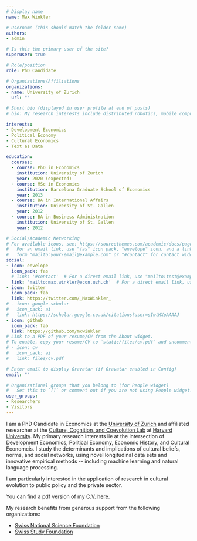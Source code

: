 ```yaml
---
# Display name
name: Max Winkler

# Username (this should match the folder name)
authors:
- admin

# Is this the primary user of the site?
superuser: true

# Role/position
role: PhD Candidate

# Organizations/Affiliations
organizations:
- name: University of Zurich
  url: ""

# Short bio (displayed in user profile at end of posts)
# bio: My research interests include distributed robotics, mobile computing and programmable matter.

interests:
- Development Economics
- Political Economy
- Cultural Economics
- Text as Data

education:
  courses:
  - course: PhD in Economics
    institution: University of Zurich
    year: 2020 (expected)
  - course: MSc in Economics
    institution: Barcelona Graduate School of Economics
    year: 2013
  - course: BA in International Affairs
    institution: University of St. Gallen
    year: 2012
  - course: BA in Business Administration
    institution: University of St. Gallen
    year: 2012

# Social/Academic Networking
# For available icons, see: https://sourcethemes.com/academic/docs/page-builder/#icons
#   For an email link, use "fas" icon pack, "envelope" icon, and a link in the
#   form "mailto:your-email@example.com" or "#contact" for contact widget.
social:
- icon: envelope
  icon_pack: fas
  # link: '#contact'  # For a direct email link, use "mailto:test@example.org".
  link: 'mailto:max.winkler@econ.uzh.ch'  # For a direct email link, use "mailto:test@example.org".
- icon: twitter
  icon_pack: fab
  link: https://twitter.com/_MaxWinkler_
# - icon: google-scholar
#   icon_pack: ai
#   link: https://scholar.google.co.uk/citations?user=sIwtMXoAAAAJ
- icon: github
  icon_pack: fab
  link: https://github.com/mxwinkler
# Link to a PDF of your resume/CV from the About widget.
# To enable, copy your resume/CV to `static/files/cv.pdf` and uncomment the lines below.
# - icon: cv
#   icon_pack: ai
#   link: files/cv.pdf

# Enter email to display Gravatar (if Gravatar enabled in Config)
email: ""

# Organizational groups that you belong to (for People widget)
#   Set this to `[]` or comment out if you are not using People widget.
user_groups:
- Researchers
- Visitors
---
```


I am a PhD Candidate in Economics at the [University of Zurich](https://www.econ.uzh.ch/en.html) and affiliated researcher at the [Culture, Cognition, and Coevolution Lab](https://coevolution.fas.harvard.edu/) at [Harvard University](https://coevolution.fas.harvard.edu/). My primary research interests lie at the intersection of Development Economics, Political Economy, Economic History, and Cultural Economcis. I study the determinants and implications of cultural beliefs, norms, and social networks, using novel longitudinal data sets and innovative empirical methods -- including machine learning and natural language processing.

I am particularly interested in the application of research in cultural evolution to public policy and the private sector.

You can find a pdf version of my [C.V. here](static/files/cv.pdf).

<!-- References:

* [Alberto Alesina](aalesina@harvard.edu)
* [Joseph Henrich](henrich@fas.harvard.edu)
* [Nathan Nunn](nnunn@fas.harvard.edu)
* [Joachim Voth](voth@econ.uzh.ch)
* [David Yanagizawa-Drott](david.yanagizawa-drott@econ.uzh.ch) -->

My research benefits from generous support from the following organizations:

* [Swiss National Science Foundation](http://www.snf.ch/)
* [Swiss Study Foundation](https://www.studyfoundation.ch/)
